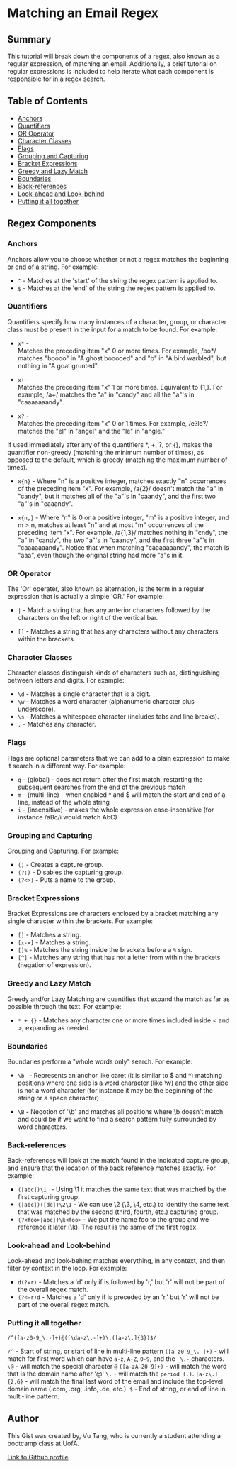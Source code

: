 # Matching an Email Regex

## Summary

This tutorial will break down the components of a regex, also known as a regular expression, of matching an email. Additionally, a brief tutorial on regular expressions is included to help iterate what each component is responsible for in a regex search.

## Table of Contents

- [Anchors](#anchors)
- [Quantifiers](#quantifiers)
- [OR Operator](#or-operator)
- [Character Classes](#character-classes)
- [Flags](#flags)
- [Grouping and Capturing](#grouping-and-capturing)
- [Bracket Expressions](#bracket-expressions)
- [Greedy and Lazy Match](#greedy-and-lazy-match)
- [Boundaries](#boundaries)
- [Back-references](#back-references)
- [Look-ahead and Look-behind](#look-ahead-and-look-behind)
- [Putting it all together](#putting-it-all-together)

## Regex Components

### Anchors

Anchors allow you to choose whether or not a regex matches the beginning or end of a string. For example:

* `^` - Matches at the 'start' of the string the regex pattern is applied to.
* `$` - Matches at the 'end' of the string the regex pattern is applied to.

### Quantifiers

Quantifiers specify how many instances of a character, group, or character class must be present in the input for a match to be found. For example:

* `x*` - 	
Matches the preceding item "x" 0 or more times. For example, /bo*/ matches "boooo" in "A ghost booooed" and "b" in "A bird warbled", but nothing in "A goat grunted".

* `x+` - 	
Matches the preceding item "x" 1 or more times. Equivalent to {1,}. For example, /a+/ matches the "a" in "candy" and all the "a"'s in "caaaaaaandy".

* `x?` - 	
Matches the preceding item "x" 0 or 1 times. For example, /e?le?/ matches the "el" in "angel" and the "le" in "angle."

If used immediately after any of the quantifiers *, +, ?, or {}, makes the quantifier non-greedy (matching the minimum number of times), as opposed to the default, which is greedy (matching the maximum number of times).

* `x{n}` - Where "n" is a positive integer, matches exactly "n" occurrences of the preceding item "x". For example, /a{2}/ doesn't match the "a" in "candy", but it matches all of the "a"'s in "caandy", and the first two "a"'s in "caaandy".

* `x{n,}` - Where "n" is 0 or a positive integer, "m" is a positive integer, and m > n, matches at least "n" and at most "m" occurrences of the preceding item "x". For example, /a{1,3}/ matches nothing in "cndy", the "a" in "candy", the two "a"'s in "caandy", and the first three "a"'s in "caaaaaaandy". Notice that when matching "caaaaaaandy", the match is "aaa", even though the original string had more "a"s in it.

### OR Operator

The 'Or' operater, also known as alternation, is the term in a regular expression that is actually a simple 'OR.' For example:

* `|` - Match a string that has any anterior characters followed by the characters on the left or right of the vertical bar.

* `[]` - Matches a string that has any characters without any characters within the brackets.

### Character Classes

Character classes distinguish kinds of characters such as, distinguishing between letters and digits. For example:

* `\d` - Matches a single character that is a digit.
* `\w` - Matches a word character (alphanumeric character plus underscore).
* `\s` - Matches a whitespace character (includes tabs and line breaks).
* `.` - Matches any character.

### Flags

Flags are optional parameters that we can add to a plain expression to make it search in a different way. For example:

* `g` - (global) - does not return after the first match, restarting the subsequent searches from the end of the previous match
* `m` - (multi-line) - when enabled ^ and $ will match the start and end of a line, instead of the whole string
* `i` - (insensitive) - makes the whole expression case-insensitive (for instance /aBc/i would match AbC)

### Grouping and Capturing

Grouping and Capturing. For example:

* `()` - Creates a capture group.
* `(?:)` - Disables the capturing group.
* `(?<>)` - Puts a name to the group.

### Bracket Expressions

Bracket Expressions are characters enclosed by a bracket matching any single character within the brackets. For example:

* `[]` - Matches a string.
* `[x-x]` - Matches a string.
* `[]%` - Matches the string inside the brackets before a `%` sign.
* `[^]` - Matches any string that has not a letter from within the brackets (negation of expression).

### Greedy and Lazy Match

Greedy and/or Lazy Matching are quantifies that expand the match as far as possible through the text. For example:

* `* + {}` -  Matches any character one or more times included inside < and >, expanding as needed.

### Boundaries

Boundaries perform a "whole words only" search. For example:

* `\b ` -  Represents an anchor like caret (it is similar to $ and ^) matching positions where one side is a word character (like \w) and the other side is not a word character (for instance it may be the beginning of the string or a space character)

* `\B` - Negotion of '\b' and matches all positions where \b doesn’t match and could be if we want to find a search pattern fully surrounded by word characters.

### Back-references

Back-references will look at the match found in the indicated capture group, and ensure that the location of the back reference matches exactly. For example:

* `([abc])\1 ` - Using \1 it matches the same text that was matched by the first capturing group.
* `([abc])([de])\2\1` - We can use \2 (\3, \4, etc.) to identify the same text that was matched by the second (third, fourth, etc.) capturing group.
* `(?<foo>[abc])\k<foo>` - We put the name foo to the group and we reference it later (\k<foo>). The result is the same of the first regex.

### Look-ahead and Look-behind

Look-ahead and look-behing matches everything, in any context, and then filter by context in the loop. For example:

* `d(?=r)` - Matches a 'd' only if is followed by 'r,' but 'r' will not be part of the overall regex match.
* `(?<=r)d` - Matches a 'd' only if is preceded by an 'r,' but 'r' will not be part of the overall regex match.

### Putting it all together

```
/^([a-z0-9_\.-]+)@([\da-z\.-]+)\.([a-z\.]{3})$/
```
`/^` - Start of string, or start of line in multi-line pattern
`([a-z0-9_\.-]+)` - will match for first word which can have `a-z`, `A-Z`, `0-9`, and the `_\.-` characters.
`\@` - will match the special character `@`
`([a-zA-Z0-9]+)` - will match the word that is the domain name after '@'
`\.` - will match the `period (.)`.
`[a-z\.]{2,6}` - will match the final last word of the email and include the top-level domain name (.com, .org, .info, .de, etc.).
`$` - End of string, or end of line in multi-line pattern.

## Author

This Gist was created by, Vu Tang, who is currently a student attending a bootcamp class at UofA.

[Link to Github profile](https://github.com/vutanguofa)

